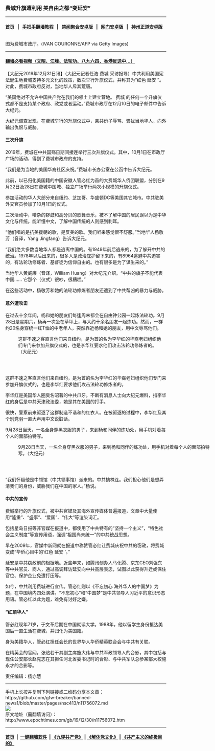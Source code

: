 ### 费城升旗遭利用 美自由之都“变延安”
------------------------

#### [首页](https://github.com/gfw-breaker/banned-news1/blob/master/README.md) &nbsp;&nbsp;|&nbsp;&nbsp; [手把手翻墙教程](https://github.com/gfw-breaker/guides/wiki) &nbsp;&nbsp;|&nbsp;&nbsp; [禁闻聚合安卓版](https://github.com/gfw-breaker/bn-android) &nbsp;&nbsp;|&nbsp;&nbsp; [网门安卓版](https://github.com/oGate2/oGate) &nbsp;&nbsp;|&nbsp;&nbsp; [神州正道安卓版](https://github.com/SzzdOgate/update) 



<div><img alt="" class="aligncenter wp-post-image" src="http://i.epochtimes.com/assets/uploads/2019/12/GettyImages-964629332-600x400.jpg"/>
<div class="red16 caption">
 <p>
  图为费城市政厅。(IVAN COURONNE/AFP via Getty Images)
 </p>
</div>
</div><hr/>

#### [翻墙必看视频（文昭、江峰、法轮功、八九六四、香港反送中...）](https://github.com/gfw-breaker/banned-news1/blob/master/pages/link3.md)

<div><p>
 【大纪元2019年12月31日讯】（大纪元记者任浩
 <ok href="http://www.epochtimes.com/gb/tag/%E8%B4%B9%E5%9F%8E.html">
  费城
 </ok>
 采访报导）中共利用美国宪法诞生地费城支持多元文化的政策，数次举行升旗仪式，并称其为“红色
 <ok href="http://www.epochtimes.com/gb/tag/%E5%BB%B6%E5%AE%89.html">
  延安
 </ok>
 ”。对此，费城市政府反对，当地华人斥其荒唐。
</p>
<p>
 “美国绝对不允许中国共产党在我们的领土上建立营地。
 <ok href="http://www.epochtimes.com/gb/tag/%E8%B4%B9%E5%9F%8E.html">
  费城
 </ok>
 的任何一个升旗仪式都不是支持某个政府、政党或者运动。”费城市政厅在12月10日的电子邮件中告诉大纪元。
</p>
<p>
 大纪元调查发现，在费城举行的升旗仪式中，亲共份子辱骂、骚扰当地华人，向外输出仇恨与威胁。
</p>
<h4>
 三次升旗
</h4>
<p>
 2019年，费城在中共国殇日期间接连举行三次升旗仪式。其中，10月1日在市政厅广场的活动，得到了费城市政府的支持。
</p>
<p>
 “我们是为当地的美国华裔社区庆祝。”费城市长办公室在公函中告诉大纪元。
</p>
<p>
 此前，以已归化美国籍的中国安徽人管必红为首的大费城华人侨团联盟，分别在9月22日及28日在费城中国城、独立广场举行两次小规模的升旗仪式。
</p>
<p>
 参加活动的华人大部分来自纽约、芝加哥、华盛顿DC等美国其它城市。中共驻美外交官员参加了10月1日的仪式。
</p>
<p>
 三次活动中，嘈杂的锣鼓和高分贝的歌舞音乐，被不了解中国的居民误以为是中华文化与传统。能听懂中文，了解中国传统的人则感到刺耳。
</p>
<p>
 “他们唱的是抗美援朝的歌，是反美的歌。我们听来感觉很不舒服。”当地华人杨敬芳（音译，Yang Jingfang）告诉大纪元。
</p>
<p>
 “我们绝大多数当地华人都是逃离中国的。有1949年前后逃来的，为了躲开中共的统治。1978年以后出来的，很多人是政治庇护留下来的，有8964逃避中共迫害的，有法轮功修炼者、基督徒为信仰自由的。也有很多是为了谋生来的。”
</p>
<p>
 当地华人黄威廉（音译，William Huang）对大纪元介绍。“中共的旗子不能代表中国…… 它那个（仪式）很吵，很糟糕。”
</p>
<p>
 在这些活动中，杨敬芳和她的法轮功修炼者朋友还遭到了中共帮凶的暴力与威胁。
</p>
<h4>
 意外遭攻击
</h4>
<p>
 在过去十余年间，杨和她的朋友们每逢周末都会在自由钟公园一起炼法轮功。9月28日是星期六，杨再一次坐在草坪上，与大约十余名朋友一起炼功。然而，一群约20名身穿统一红T恤的中老年人，突然靠近杨和她的朋友，用中文辱骂他们。
</p>
<figure class="wp-caption aligncenter" id="attachment_11756314" style="width: 450px">
 <ok href="http://i.epochtimes.com/assets/uploads/2019/12/Li-Huahong.jpg">
  <img alt="" class="wp-image-11756314 size-medium" src="http://i.epochtimes.com/assets/uploads/2019/12/Li-Huahong-450x272.jpg"/>
 </ok>
 <br/><figcaption class="wp-caption-text">
  这群不速之客直言他们来自纽约，是为首的名为李华红的华裔老妇组织他们专门来参加升旗仪式的，也是李华红要求他们攻击法轮功修炼者的。（大纪元）
 </figcaption><br/>
</figure><br/>
<p>
 这群不速之客直言他们来自纽约，是为首的名为李华红的华裔老妇组织他们专门来参加升旗仪式的，也是李华红要求他们攻击法轮功修炼者的。
</p>
<p>
 李华红是美国华人圈臭名昭著的中共爪牙。不断有消息人士向大纪元爆料，指李华红的身后是中共天津政法委，她是其在美国的打手。
</p>
<p>
 很快，警察前来驱逐了这群制造不谐和的红衣人。在被驱逐的过程中，李华红及其个别党羽一直大声用中文说脏话。
</p>
<p>
 9月28日当天，一名全身穿黑衣服的男子，来到杨和同伴的炼功处，用手机对着每个人的面部拍特写。
</p>
<figure class="wp-caption aligncenter" id="attachment_11756312" style="width: 600px">
 <ok href="http://i.epochtimes.com/assets/uploads/2019/12/Philadelphia-City-Hall-Chinese-Exercises-snapshot.jpg">
  <img alt="" class="size-large wp-image-11756312" src="http://i.epochtimes.com/assets/uploads/2019/12/Philadelphia-City-Hall-Chinese-Exercises-snapshot-600x373.jpg"/>
 </ok>
 <br/><figcaption class="wp-caption-text">
  9月28日当天，一名全身穿黑衣服的男子，来到杨和同伴的炼功处，用手机对着每个人的面部拍特写。（大纪元）
 </figcaption><br/>
</figure><br/>
<p>
 “我们怀疑他是中领馆（中共领事馆）派来的。中共搞株连。我们担心他们是想弄清我们的身份，威胁我们在中国的家人。”杨说。
</p>
<h4>
 中共的宣传
</h4>
<p>
 费城举行的升旗仪式，被中共官媒及其海外宣传媒体普遍报道，文章中大量使用“隆重”、“盛事”、“爱国”、“伟大”等渲染词汇。
</p>
<p>
 包括星岛日报等非官媒在报道中，都使用了中共特有的“坚持一个主义”，“特色社会主义制度”等宣传用语，强调“祖国尚未统一”的中共统战思想。
</p>
<p>
 早在2009年，官媒中新网就在报道中称赞管必红让费城庆祝中共的窃政，将费城变成“华侨心目中的‘红色
 <ok href="http://www.epochtimes.com/gb/tag/%E5%BB%B6%E5%AE%89.html">
  延安
 </ok>
 ’。”
</p>
<p>
 延安是中共窃政前的根据地。近些年来，如腾讯创办人马化腾、京东CEO刘强东等中共官员、商人，通过高调拜访延安向中共高层表忠，试图以此获得升迁或保住官位、保护企业免遭打压等。
</p>
<p>
 如今，中共利用费城进行宣传。管必红则以《不忘初心 海外华人的中国梦》为题，在中国境内四处演讲。“不忘初心”和“中国梦”是中共领导人习近平的意识形态用语。管必红以此为题，难免有讨好之嫌。
</p>
<h4>
 “红顶华人”
</h4>
<p>
 管必红现年71岁，于文革后期在中国就读大学。1988年，他以留学生身份抵达美国后一直生活在费城，并归化为美国籍。
</p>
<p>
 身为美籍华人，管必红担任会长的世界华人华侨精英联合会与中共有关联。
</p>
<p>
 在精英会的官网，张贴若干其副主席施大伟与中共军政领导人的合影，其中包括与现任公安部长赵克志在其担任河北省委书记时的合影、与中共军队总参某部大校施永才的合影等。
</p>
<p>
 责任编辑：杨亦慧
</p>
</div>
<hr/>
手机上长按并复制下列链接或二维码分享本文章：<br/>
https://github.com/gfw-breaker/banned-news1/blob/master/pages/nsc413/n11756072.md <br/>
<a href='https://github.com/gfw-breaker/banned-news1/blob/master/pages/nsc413/n11756072.md'><img src='https://github.com/gfw-breaker/banned-news1/blob/master/pages/nsc413/n11756072.md.png'/></a> <br/>
原文地址（需翻墙访问）：http://www.epochtimes.com/gb/19/12/30/n11756072.htm


------------------------
#### [首页](https://github.com/gfw-breaker/banned-news1/blob/master/README.md) &nbsp;|&nbsp; [一键翻墙软件](https://github.com/gfw-breaker/nogfw/blob/master/README.md) &nbsp;| [《九评共产党》](https://github.com/gfw-breaker/9ping.md/blob/master/README.md#九评之一评共产党是什么) | [《解体党文化》](https://github.com/gfw-breaker/jtdwh.md/blob/master/README.md) | [《共产主义的终极目的》](https://github.com/gfw-breaker/gczydzjmd.md/blob/master/README.md)


<img src='http://gfw-breaker.win/banned-news/pages/nsc413/n11756072.md' width='0px' height='0px'/>